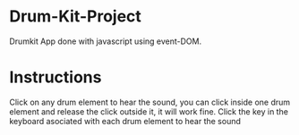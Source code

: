 # Drum-Kit-Project
Drumkit App done with javascript using event-DOM. 

<h1>Instructions</h1>
Click on any drum element to hear the sound, you can click inside one drum element and release the click outside it, it will work fine. 
Click the key in the keyboard asociated with each drum element to hear the sound
